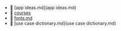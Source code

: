 * 📄 [app ideas.md](app ideas.md)
* 📂 [courses](courses)
* 📄 [fonts.md](fonts.md)
* 📄 [use case dictionary.md](use case dictionary.md)
